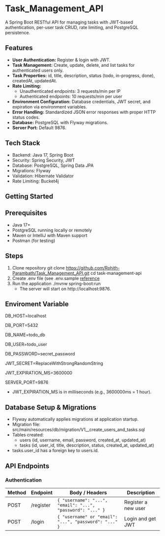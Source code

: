 # Task_Management_API
A Spring Boot RESTful API for managing tasks with JWT-based authentication, per-user task CRUD, rate limiting, and PostgreSQL persistence.

## **Features**
- **User Authentication:** Register & login with JWT.
- **Task Management:** Create, update, delete, and list tasks for authenticated users only.
- **Task Properties:** id, title, description, status (todo, in-progress, done), createdAt, updatedAt.
- **Rate Limiting:**
  - Unauthenticated endpoints: 3 requests/min per IP
  - Authenticated endpoints: 10 requests/min per user
- **Environment Configuration:** Database credentials, JWT secret, and expiration via environment variables.
- **Error Handling:** Standardized JSON error responses with proper HTTP status codes.
- **Database:** PostgreSQL with Flyway migrations.
- **Server Port:** Default 9876.

## **Tech Stack**
- Backend: Java 17, Spring Boot
- Security: Spring Security, JWT
- Database: PostgreSQL, Spring Data JPA
- Migrations: Flyway
- Validation: Hibernate Validator
- Rate Limiting: Bucket4j

## Getting Started
## Prerequisites
- Java 17+
- PostgreSQL running locally or remotely
- Maven or IntelliJ with Maven support
- Postman (for testing)

## Steps
1. Clone repository
   git clone https://github.com/Rohith-Parambath/Task_Management_API.git
   cd task-management-api
2. Create .env file (see .env.sample [reference]()
3. Run the application
   ./mvnw spring-boot:run
   - The server will start on http://localhost:9876.

## Enviroment Variable
DB_HOST=localhost

DB_PORT=5432

DB_NAME=todo_db

DB_USER=todo_user

DB_PASSWORD=secret_password

JWT_SECRET=ReplaceWithStrongRandomString

JWT_EXPIRATION_MS=3600000

SERVER_PORT=9876

- JWT_EXPIRATION_MS is in milliseconds (e.g., 3600000ms = 1 hour).

## Database Setup & Migrations
- Flyway automatically applies migrations at application startup.
- Migration file: src/main/resources/db/migration/V1__create_users_and_tasks.sql
- Tables created:
  - users (id, username, email, password, created_at, updated_at)
  - tasks (id, user_id, title, description, status, created_at, updated_at)
- tasks.user_id has a foreign key to users.id.

## API Endpoints
### Authentication
| Method | Endpoint   | Body / Headers                  | Description                     |
|--------|------------|---------------------------------|---------------------------------|
| POST   | /register  | `{ "username": "...", "email": "...", "password": "..." }` | Register a new user             |
| POST   | /login     | `{ "username" or "email": "...", "password": "..." }`       | Login and get JWT               |









